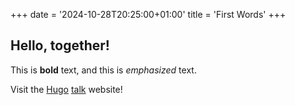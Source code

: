 +++
date = '2024-10-28T20:25:00+01:00'
title = 'First Words'
+++

## Hello, together!

This is **bold** text, and this is *emphasized* text.

Visit the [Hugo](https://gohugo.io) [talk](https://www.youtube.com/watch?v=PAAkCSZUG1c) website!
